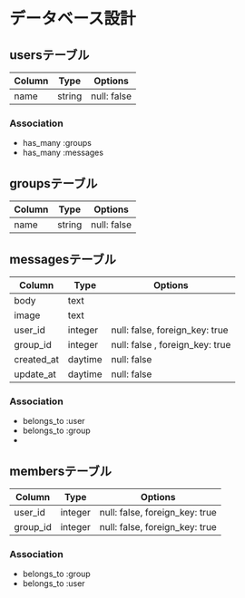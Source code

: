 # データベース設計

## usersテーブル

| Column | Type   | Options     |
| ------ | ------ | ----------- |
| name   | string | null: false |

### Association
- has_many :groups
- has_many :messages


## groupsテーブル

| Column     | Type    | Options     |
| ---------- | ------- | ----------- |
| name       | string  | null: false |

## messagesテーブル

| Column     | Type    | Options                         |
| ---------- | ------- | ------------------------------- |
| body       | text    |                     |
| image      | text    |                                 |
| user_id    | integer | null: false, foreign_key: true  |
| group_id   | integer | null: false , foreign_key: true |
| created_at | daytime | null: false                     |
| update_at  | daytime | null: false                     |

### Association
- belongs_to :user
- belongs_to :group
- 

## membersテーブル

| Column   | Type    | Options                        |
| -------- | ------- | ------------------------------ |
| user_id  | integer | null: false, foreign_key: true |
| group_id | integer | null: false, foreign_key: true |

### Association
- belongs_to :group
- belongs_to :user
  